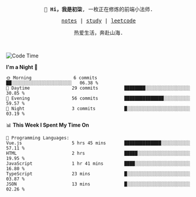 <p align="center">
  <samp>
    <span><strong>👋 Hi，我是初柒</strong>,</span>
    <span>一枚正在修炼的前端小法师.</span>
  </samp>
</p>

<p align="center">
  <samp>
    <a href="https://www.wolai.com/dec-seven/wyPFvMTwAcD9muc6RMfThB">notes</a> |
    <a href="https://github.com/dec-seven/fe-study">study</a> |
    <a href="https://leetcode.cn/u/dec-seven/">leetcode</a>
  </samp>
</p>
<p align="center">
  <samp>
    <span>热爱生活，奔赴山海.</span>
  </samp>
</p>
<br>

<!--START_SECTION:waka-->
![Code Time](http://img.shields.io/badge/Code%20Time-696%20hrs%2041%20mins-blue)

**I'm a Night 🦉** 

```text
🌞 Morning                6 commits           ██░░░░░░░░░░░░░░░░░░░░░░░   06.38 % 
🌆 Daytime                29 commits          ████████░░░░░░░░░░░░░░░░░   30.85 % 
🌃 Evening                56 commits          ███████████████░░░░░░░░░░   59.57 % 
🌙 Night                  3 commits           █░░░░░░░░░░░░░░░░░░░░░░░░   03.19 % 
```


📊 **This Week I Spent My Time On** 

```text
💬 Programming Languages: 
Vue.js                   5 hrs 45 mins       ██████████████░░░░░░░░░░░   57.11 % 
HTML                     2 hrs               █████░░░░░░░░░░░░░░░░░░░░   19.95 % 
JavaScript               1 hr 41 mins        ████░░░░░░░░░░░░░░░░░░░░░   16.80 % 
TypeScript               23 mins             █░░░░░░░░░░░░░░░░░░░░░░░░   03.87 % 
JSON                     13 mins             █░░░░░░░░░░░░░░░░░░░░░░░░   02.26 % 
```


<!--END_SECTION:waka-->

